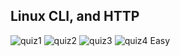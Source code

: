 ## Linux CLI, and HTTP
![quiz1](https://user-images.githubusercontent.com/77967977/180621748-897e088e-fdcb-47d8-a7ce-ba125b8797f8.jpg)
![quiz2](https://user-images.githubusercontent.com/77967977/180621568-a12c5f32-e455-4ff0-b951-aca5ae354997.jpg)
![quiz3](https://user-images.githubusercontent.com/77967977/180621569-9f9b1b7d-7a8f-4d09-95c1-15f6b09e645e.jpg)
![quiz4](https://user-images.githubusercontent.com/77967977/180621570-f3fbcbbc-ae6a-4505-9fe2-853e60d1c34f.jpg)
Easy
